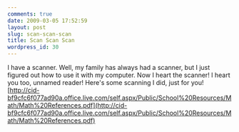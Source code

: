 ```yaml
---
comments: true
date: 2009-03-05 17:52:59
layout: post
slug: scan-scan-scan
title: Scan Scan Scan
wordpress_id: 30
---
```


I have a scanner. Well, my family has always had a scanner, but I just figured out how to use it with my computer. Now I heart the scanner! I heart you too, unnamed reader! Here's some scanning I did, just for you! [http://cid-bf9cfc6f077ad90a.office.live.com/self.aspx/Public/School%20Resources/Math/Math%20References.pdf](http://cid-bf9cfc6f077ad90a.office.live.com/self.aspx/Public/School%20Resources/Math/Math%20References.pdf)
